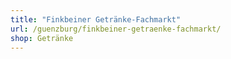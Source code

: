 ```yaml
---
title: "Finkbeiner Getränke-Fachmarkt"
url: /guenzburg/finkbeiner-getraenke-fachmarkt/
shop: Getränke
---
```


